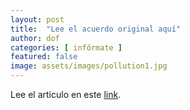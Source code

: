 ```yaml
---
layout: post
title:  "Lee el acuerdo original aquí"
author: dof
categories: [ infórmate ]
featured: false
image: assets/images/pollution1.jpg
---
```


Lee el articulo en este [link][jekyll-docs].



[jekyll-docs]: https://www.dof.gob.mx/nota_detalle.php?codigo=5593425&fecha=15/05/2020